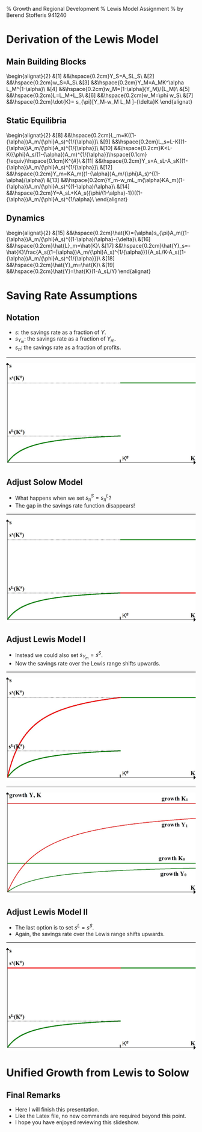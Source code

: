 % Growth and Regional Development
% Lewis Model Assignment
% by Berend Stofferis 941240



Derivation of the Lewis Model
================

Main Building Blocks
--------

\begin{alignat}{2}
&[1] &&\hspace{0.2cm}Y_S=A_SL_S\\
&[2] &&\hspace{0.2cm}w_S=A_S\\
&[3] &&\hspace{0.2cm}Y_M=A_MK^\alpha L_M^{1-\alpha}\\
&[4] &&\hspace{0.2cm}w_M=[1-\alpha]{Y_M}/{L_M}\\
&[5] &&\hspace{0.2cm}L=L_M+L_S\\
&[6] &&\hspace{0.2cm}w_M=\phi w_S\\
&[7] &&\hspace{0.2cm}\dot{K}= s_{\pi}[Y_M-w_M L_M ]-{\delta}K
\end{alignat}

Static Equilibria
--------
\begin{alignat}{2}
&[8] &&\hspace{0.2cm}L_m=K((1-{\alpha})A_m/{\phi}A_s)^{1/{\alpha}}\\
&[9] &&\hspace{0.2cm}L_s=L-K((1-{\alpha})A_m/{\phi}A_s)^{1/{\alpha}}\\
&[10] &&\hspace{0.2cm}K<L-K({\phi}A_s/(1-{\alpha})A_m)^{1/{\alpha}}\hspace{0.1cm}{\equiv}\hspace{0.1cm}K^{\#}\\
&[11] &&\hspace{0.2cm}Y_s=A_sL-A_sK((1-{\alpha})A_m/{\phi}A_s)^{1/{\alpha}}\\
&[12] &&\hspace{0.2cm}Y_m=KA_m((1-{\alpha})A_m/{\phi}A_s)^{(1-\alpha)/\alpha}\\
&[13] &&\hspace{0.2cm}Y_m-w_mL_m{\alpha}KA_m((1-{\alpha})A_m/{\phi}A_s)^{(1-\alpha)/\alpha}\\
&[14] &&\hspace{0.2cm}Y=A_sL+KA_s({\phi/(1-\alpha)-1})((1-{\alpha})A_m/{\phi}A_s)^{1/\alpha}\\
\end{alignat}

Dynamics
--------
\begin{alignat}{2}
&[15] &&\hspace{0.2cm}\hat{K}={\alpha}s_{\pi}A_m((1-{\alpha})A_m/{\phi}A_s)^{(1-\alpha)/\alpha}-{\delta}\\
&[16] &&\hspace{0.2cm}\hat{L}_m=\hat{K}\\
&[17] &&\hspace{0.2cm}\hat{Y}_s=-\hat{K}\frac{A_s((1-{\alpha})A_m/{\phi}A_s)^{1/{\alpha}}}{A_sL/K-A_s((1-{\alpha})A_m/{\phi}A_s)^{1/{\alpha}}}\\
&[18] &&\hspace{0.2cm}\hat{Y}_m=\hat{K}\\
&[19] &&\hspace{0.2cm}\hat{Y}=\hat{K}(1-A_sL/Y)
\end{alignat}

Saving Rate Assumptions
=================

Notation
--------
- $s$: the savings rate as a fraction of $Y$.
- $s_{Y_m}$: the savings rate as a fraction of $Y_m$.
- $s_{\pi}$: the savings rate as a fraction of profits.

--------

![Figure 1: the savings rate as a function of $K$.](EndoSavings.jpg)


Adjust Solow Model
--------
- What happens when we set $s_{\pi}^S=s_{\pi}^L$?
- The gap in the savings rate function disappears!

--------

![Figure 2: In the Solow range $s$ shifts downward to the red line.](EndoSavings1.jpg)


Adjust Lewis Model I
--------
- Instead we could also set $s_{Y_m}=s^S$.
- Now the savings rate over the Lewis range shifts upwards.


--------

![Figure 3: In the Lewis range $s$ shifts upward to the red line.](EndoSavings2.jpg)


--------

![Figure 4: Comparison of growth rates of Y and K over the Lewis range: savings rate based on profits (green) versus  savings rate based on mature income (red).](Growth1.jpg)


Adjust Lewis Model II
--------
- The last option is to set $s^L=s^S$.
- Again, the savings rate over the Lewis range shifts upwards.


-------

![Figure 5: In the Lewis range $s$ shifts upward to the red line.](EndoSavings3.jpg)



Unified Growth from Lewis to Solow
=============

Final Remarks
--------
- Here I will finish this presentation.
- Like the Latex file, no new commands are required beyond this point.
- I hope you have enjoyed reviewing this slideshow.